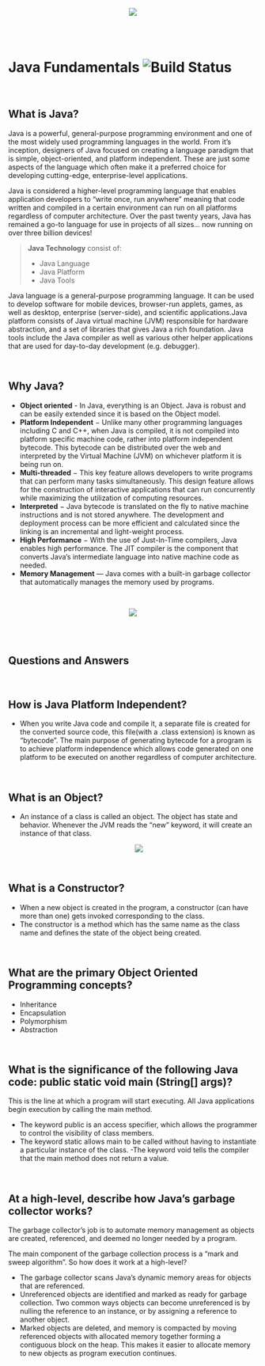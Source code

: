 <p align="center">
  <img src = "https://camo.githubusercontent.com/651195b8c66a9dd22316e672992077dbcecea4ca904b45a6681558ebc0ecc517/68747470733a2f2f75706c6f61642e77696b696d656469612e6f72672f77696b6970656469612f656e2f7468756d622f332f33302f4a6176615f70726f6772616d6d696e675f6c616e67756167655f6c6f676f2e7376672f33303070782d4a6176615f70726f6772616d6d696e675f6c616e67756167655f6c6f676f2e7376672e706e67">
</p>
<br />
<br />

Java Fundamentals ![Build Status](https://img.shields.io/badge/Java-Fundamental-blue)
=================
<br />

## What is Java?

Java is a powerful, general-purpose programming environment and one of the most widely used programming languages in the world. From it’s inception, designers of Java focused on creating a language paradigm that is simple, object-oriented, and platform independent. These are just some aspects of the language which often make it a preferred choice for developing cutting-edge, enterprise-level applications.

Java is considered a higher-level programming language that enables application developers to “write once, run anywhere” meaning that code written and compiled in a certain environment can run on all platforms regardless of computer architecture. Over the past twenty years, Java has remained a go-to language for use in projects of all sizes… now running on over three billion devices!

> **Java Technology** consist of: 
> - Java Language
> - Java Platform
> - Java Tools

Java language is a general-purpose programming language. It can be used to develop software for mobile devices, browser-run applets, games, as well as desktop, enterprise (server-side), and scientific applications.Java platform consists of Java virtual machine (JVM) responsible for hardware abstraction, and a set of libraries that gives Java a rich foundation. Java tools include the Java compiler as well as various other helper applications that are used for day-to-day development (e.g. debugger).

<br />

## Why Java?

- **Object oriented** - In Java, everything is an Object. Java is robust and can be easily extended since it is based on the Object model.
- **Platform Independent** − Unlike many other programming languages including C and C++, when Java is compiled, it is not compiled into platform specific machine code, rather into platform independent bytecode. This bytecode can be distributed over the web and interpreted by the Virtual Machine (JVM) on whichever platform it is being run on.
- **Multi-threaded** − This key feature allows developers to write programs that can perform many tasks simultaneously. This design feature allows for the construction of interactive applications that can run concurrently while maximizing the utilization of computing resources.
- **Interpreted** − Java bytecode is translated on the fly to native machine instructions and is not stored anywhere. The development and deployment process can be more efficient and calculated since the linking is an incremental and light-weight process.
- **High Performance** − With the use of Just-In-Time compilers, Java enables high performance. The JIT compiler is the component that converts Java’s intermediate language into native machine code as needed.
- **Memory Management** — Java comes with a built-in garbage collector that automatically manages the memory used by programs.

<br />

<p align="center">
  <img src="https://miro.medium.com/max/530/1*tRyMCu3qO7x0vZnDsM5CnA.gif">
</p>
  
<br />
<br />


 
 ## Questions and Answers
 
 <br />
 
 How is Java Platform Independent?
 ---------------------------------
 - When you write Java code and compile it, a separate file is created for the converted source code, this file(with a .class extension) is known as “bytecode”. The main purpose of generating bytecode for a program is to achieve platform independence which allows code generated on one platform to be executed on another regardless of computer architecture.
 
 <br />
 
 What is an Object?
 ------------------
 - An instance of a class is called an object. The object has state and behavior. Whenever the JVM reads the “new” keyword, it will create an instance of that class.
            <p align="center">
              <img src="http://tutorials.jenkov.com/images/java/classes-objects.png" />
            </p>
 <br />
 
 What is a Constructor?
 ----------------------
 
 - When a new object is created in the program, a constructor (can have more than one) gets invoked corresponding to the class.
 - The constructor is a method which has the same name as the class name and defines the state of the object being created.
 
 <br />
 
 What are the primary Object Oriented Programming concepts?
 ----------------------------------------------------------
 
 - Inheritance
 - Encapsulation
 - Polymorphism
 - Abstraction
 
 <br />
 
 What is the significance of the following Java code: public static void main (String[] args)?
 ---------------------------------------------------------------------------------------------
 
 This is the line at which a program will start executing. All Java applications begin execution by calling the main method.

 - The keyword public is an access specifier, which allows the programmer to control the visibility of class members.
 - The keyword static allows main to be called without having to instantiate a particular instance of the class.
 -The keyword void tells the compiler that the main method does not return a value.
 
 <br />
 
 At a high-level, describe how Java’s garbage collector works?
 -------------------------------------------------------------

The garbage collector’s job is to automate memory management as objects are created, referenced, and deemed no longer needed by a program.

The main component of the garbage collection process is a “mark and sweep algorithm”. So how does it work at a high-level?

 - The garbage collector scans Java’s dynamic memory areas for objects that are referenced.
 - Unreferenced objects are identified and marked as ready for garbage collection. Two common ways objects can become unreferenced is by nulling the reference to an instance, or by assigning a reference to another object.
 - Marked objects are deleted, and memory is compacted by moving referenced objects with allocated memory together forming a contiguous block on the heap. This makes it easier to allocate memory to new objects as program execution continues.
 
 
 
 
 
 
 
 
 
 
 
 
 
 
